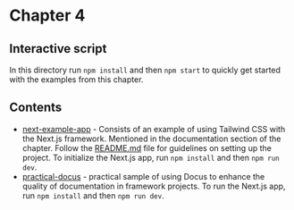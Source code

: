 # Chapter 4

## Interactive script

In this directory run `npm install` and then `npm start` to quickly get started with the examples from this chapter.

## Contents

* [next-example-app](./next-example-app) - Consists of an example of using Tailwind CSS with the Next.js framework. Mentioned in the documentation section of the chapter. 
Follow the [README.md](./next-example-app/README.md) file for guidelines on setting up the project. To initialize the Next.js app, run `npm install` and then `npm run dev`.
* [practical-docus](./practical-docus) - practical sample of using Docus to enhance the quality of documentation in framework projects.  To run the Next.js app, run `npm install` and then `npm run dev`.